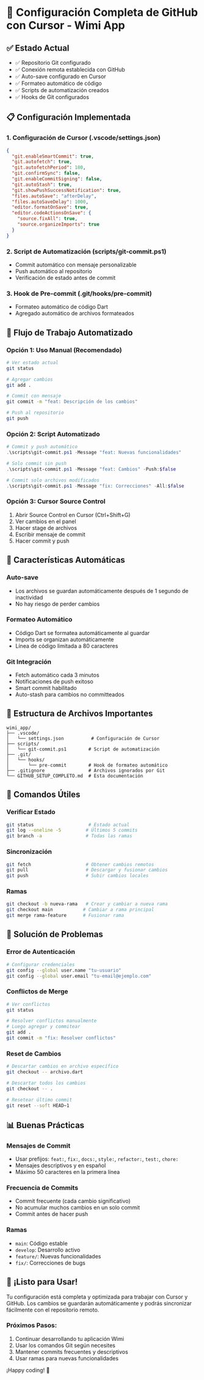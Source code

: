 # 🚀 Configuración Completa de GitHub con Cursor - Wimi App

## ✅ Estado Actual
- ✅ Repositorio Git configurado
- ✅ Conexión remota establecida con GitHub
- ✅ Auto-save configurado en Cursor
- ✅ Formateo automático de código
- ✅ Scripts de automatización creados
- ✅ Hooks de Git configurados

## 📋 Configuración Implementada

### 1. **Configuración de Cursor (.vscode/settings.json)**
```json
{
  "git.enableSmartCommit": true,
  "git.autofetch": true,
  "git.autofetchPeriod": 180,
  "git.confirmSync": false,
  "git.enableCommitSigning": false,
  "git.autoStash": true,
  "git.showPushSuccessNotification": true,
  "files.autoSave": "afterDelay",
  "files.autoSaveDelay": 1000,
  "editor.formatOnSave": true,
  "editor.codeActionsOnSave": {
    "source.fixAll": true,
    "source.organizeImports": true
  }
}
```

### 2. **Script de Automatización (scripts/git-commit.ps1)**
- Commit automático con mensaje personalizable
- Push automático al repositorio
- Verificación de estado antes de commit

### 3. **Hook de Pre-commit (.git/hooks/pre-commit)**
- Formateo automático de código Dart
- Agregado automático de archivos formateados

## 🔄 Flujo de Trabajo Automatizado

### **Opción 1: Uso Manual (Recomendado)**
```bash
# Ver estado actual
git status

# Agregar cambios
git add .

# Commit con mensaje
git commit -m "feat: Descripción de los cambios"

# Push al repositorio
git push
```

### **Opción 2: Script Automatizado**
```powershell
# Commit y push automático
.\scripts\git-commit.ps1 -Message "feat: Nuevas funcionalidades"

# Solo commit sin push
.\scripts\git-commit.ps1 -Message "feat: Cambios" -Push:$false

# Commit solo archivos modificados
.\scripts\git-commit.ps1 -Message "fix: Correcciones" -All:$false
```

### **Opción 3: Cursor Source Control**
1. Abrir Source Control en Cursor (Ctrl+Shift+G)
2. Ver cambios en el panel
3. Hacer stage de archivos
4. Escribir mensaje de commit
5. Hacer commit y push

## 🎯 Características Automáticas

### **Auto-save**
- Los archivos se guardan automáticamente después de 1 segundo de inactividad
- No hay riesgo de perder cambios

### **Formateo Automático**
- Código Dart se formatea automáticamente al guardar
- Imports se organizan automáticamente
- Línea de código limitada a 80 caracteres

### **Git Integración**
- Fetch automático cada 3 minutos
- Notificaciones de push exitoso
- Smart commit habilitado
- Auto-stash para cambios no committeados

## 📁 Estructura de Archivos Importantes

```
wimi_app/
├── .vscode/
│   └── settings.json          # Configuración de Cursor
├── scripts/
│   └── git-commit.ps1        # Script de automatización
├── .git/
│   └── hooks/
│       └── pre-commit        # Hook de formateo automático
├── .gitignore                # Archivos ignorados por Git
└── GITHUB_SETUP_COMPLETO.md  # Esta documentación
```

## 🔧 Comandos Útiles

### **Verificar Estado**
```bash
git status                    # Estado actual
git log --oneline -5         # Últimos 5 commits
git branch -a                # Todas las ramas
```

### **Sincronización**
```bash
git fetch                    # Obtener cambios remotos
git pull                     # Descargar y fusionar cambios
git push                     # Subir cambios locales
```

### **Ramas**
```bash
git checkout -b nueva-rama   # Crear y cambiar a nueva rama
git checkout main           # Cambiar a rama principal
git merge rama-feature      # Fusionar rama
```

## 🚨 Solución de Problemas

### **Error de Autenticación**
```bash
# Configurar credenciales
git config --global user.name "tu-usuario"
git config --global user.email "tu-email@ejemplo.com"
```

### **Conflictos de Merge**
```bash
# Ver conflictos
git status

# Resolver conflictos manualmente
# Luego agregar y commitear
git add .
git commit -m "fix: Resolver conflictos"
```

### **Reset de Cambios**
```bash
# Descartar cambios en archivo específico
git checkout -- archivo.dart

# Descartar todos los cambios
git checkout -- .

# Resetear último commit
git reset --soft HEAD~1
```

## 📊 Buenas Prácticas

### **Mensajes de Commit**
- Usar prefijos: `feat:`, `fix:`, `docs:`, `style:`, `refactor:`, `test:`, `chore:`
- Mensajes descriptivos y en español
- Máximo 50 caracteres en la primera línea

### **Frecuencia de Commits**
- Commit frecuente (cada cambio significativo)
- No acumular muchos cambios en un solo commit
- Commit antes de hacer push

### **Ramas**
- `main`: Código estable
- `develop`: Desarrollo activo
- `feature/`: Nuevas funcionalidades
- `fix/`: Correcciones de bugs

## 🎉 ¡Listo para Usar!

Tu configuración está completa y optimizada para trabajar con Cursor y GitHub. Los cambios se guardarán automáticamente y podrás sincronizar fácilmente con el repositorio remoto.

### **Próximos Pasos:**
1. Continuar desarrollando tu aplicación Wimi
2. Usar los comandos Git según necesites
3. Mantener commits frecuentes y descriptivos
4. Usar ramas para nuevas funcionalidades

¡Happy coding! 🚀 